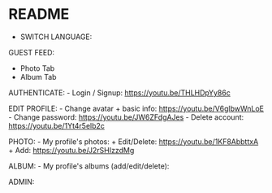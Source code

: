 # README

- SWITCH LANGUAGE:


GUEST FEED:
   - Photo Tab
   - Album Tab

AUTHENTICATE:
    - Login / Signup: https://youtu.be/THLHDpYy86c 

EDIT PROFILE:
    - Change avatar + basic info: https://youtu.be/V6glbwWnLoE
    - Change password: https://youtu.be/JW6ZFdgAJes
    - Delete account: https://youtu.be/1Yt4r5elb2c


PHOTO:
    - My profile's photos:
        + Edit/Delete: https://youtu.be/1KF8AbbttxA
        + Add: https://youtu.be/J2rSHIzzdMg


ALBUM:
    - My profile's albums (add/edit/delete):



ADMIN:
